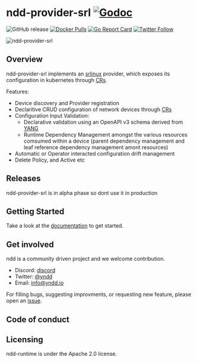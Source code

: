# ndd-provider-srl [![Godoc](https://img.shields.io/badge/godoc-reference-blue.svg)](https://godoc.org/github.com/yndd/ndd-provider-srl)

![![GitHub release](https://img.shields.io/github/release/yndd/ndd-provider-srl/all.svg?style=flat-square)](https://github.com/yndd/ndd-provider-srl/releases) [![Docker Pulls](https://img.shields.io/docker/pulls/yndd/ndd-provider-srl-controller.svg)](https://img.shields.io/docker/pulls/yndd/ndd-provider-srl-controller.svg) [![Go Report Card](https://goreportcard.com/badge/github.com/yndd/ndd-provider-srl)](https://goreportcard.com/report/github.com/yndd/ndd-provider-srl) [![Twitter Follow](https://img.shields.io/twitter/follow/yndd.svg?style=social&label=Follow)](https://twitter.com/intent/follow?screen_name=yndd&user_id=1434394355385651201)

![ndd-provider-srl](docs/media/banner.png)

## Overview
 
ndd-provider-srl implements an [srlinux] provider, which exposes its configuration in kubernetes through [CRs]. 

Features:

* Device discovery and Provider registration
* Declaritive CRUD configuration of network devices through [CRs]
* Configuration Input Validation:
    - Declarative validation using an OpenAPI v3 schema derived from [YANG]
    - Runtime Dependency Management amongst the various resources comsumed within a device (parent dependency management and leaf reference dependency management amont resources)
* Automatic or Operator interacted configuration drift management
* Delete Policy, and Active etc  

## Releases

ndd-provider-srl is in alpha phase so dont use it in production

## Getting Started

Take a look at the [documentation] to get started.

## Get involved

ndd is a community driven project and we welcome contribution.

- Discord: [discord]
- Twitter: [@yndd]
- Email: [info@yndd.io]

For filling bugs, suggesting improvments, or requesting new feature, please open an [issue].

## Code of conduct

## Licensing

ndd-runtime is under the Apache 2.0 license.

[documentation]: https://ndddocs.yndd.io
[issue]: https://github.com/yndd/ndd-core/issues
[roadmap]: https//github.com/yndd/tbd
[discord]: https://discord.gg/prHcBMSq
[@yndd]: https://twitter.com/yndd
[info@yndd.io]: mailto:info@yndd.io

[Kubernetes]: https://kubernetes.io
[YANG]: https://en.wikipedia.org/wiki/YANG
[CRs]: https://kubernetes.io/docs/concepts/extend-kubernetes/api-extension/custom-resources/
[kubebuilder]: https://kubebuilder.io
[operator-pattern]: https://kubernetes.io/docs/concepts/extend-kubernetes/operator/
[srlinux]: https://www.nokia.com/networks/products/service-router-linux-NOS/